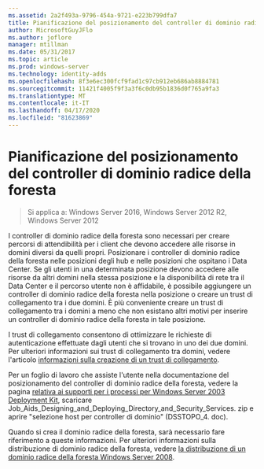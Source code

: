 ```yaml
---
ms.assetid: 2a2f493a-9796-454a-9721-e223b799dfa7
title: Pianificazione del posizionamento del controller di dominio radice della foresta
author: MicrosoftGuyJFlo
ms.author: joflore
manager: mtillman
ms.date: 05/31/2017
ms.topic: article
ms.prod: windows-server
ms.technology: identity-adds
ms.openlocfilehash: 8f3e6ec300fcf9fad1c97cb912eb686ab8884781
ms.sourcegitcommit: 11421f4005f9f3a3f6c0db95b1836d0f765a9fa3
ms.translationtype: MT
ms.contentlocale: it-IT
ms.lasthandoff: 04/17/2020
ms.locfileid: "81623869"
---
```

# <a name="planning-forest-root-domain-controller-placement"></a>Pianificazione del posizionamento del controller di dominio radice della foresta

> Si applica a: Windows Server 2016, Windows Server 2012 R2, Windows Server 2012

I controller di dominio radice della foresta sono necessari per creare percorsi di attendibilità per i client che devono accedere alle risorse in domini diversi da quelli propri. Posizionare i controller di dominio radice della foresta nelle posizioni degli hub e nelle posizioni che ospitano i Data Center. Se gli utenti in una determinata posizione devono accedere alle risorse da altri domini nella stessa posizione e la disponibilità di rete tra il Data Center e il percorso utente non è affidabile, è possibile aggiungere un controller di dominio radice della foresta nella posizione o creare un trust di collegamento tra i due domini. È più conveniente creare un trust di collegamento tra i domini a meno che non esistano altri motivi per inserire un controller di dominio radice della foresta in tale posizione.

I trust di collegamento consentono di ottimizzare le richieste di autenticazione effettuate dagli utenti che si trovano in uno dei due domini. Per ulteriori informazioni sui trust di collegamento tra domini, vedere l'articolo [informazioni sulla creazione di un trust di collegamento](https://docs.microsoft.com/previous-versions/windows/it-pro/windows-server-2008-R2-and-2008/cc754538(v=ws.11)).

Per un foglio di lavoro che assiste l'utente nella documentazione del posizionamento del controller di dominio radice della foresta, vedere la pagina [relativa ai supporti per i processi per Windows Server 2003 Deployment Kit](https://microsoft.com/download/details.aspx?id=9608), scaricare Job_Aids_Designing_and_Deploying_Directory_and_Security_Services. zip e aprire "selezione host per controller di dominio" (DSSTOPO_4. doc).

Quando si crea il dominio radice della foresta, sarà necessario fare riferimento a queste informazioni. Per ulteriori informazioni sulla distribuzione di dominio radice della foresta, vedere [la distribuzione di un dominio radice della foresta Windows Server 2008](https://docs.microsoft.com/previous-versions/windows/it-pro/windows-server-2008-R2-and-2008/cc731174(v=ws.10)).
